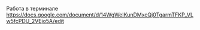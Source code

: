 Работа в терминале
https://docs.google.com/document/d/14WgWeIKunDMxcQj0TgarmTFKP_VLw5fcPDU_2VEjo5A/edit
